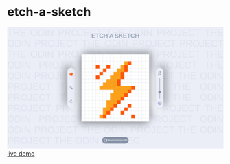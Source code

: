 # etch-a-sketch
![](https://github.com/AndresYepez99/etch-a-sketch/blob/main/images/preview.png)
<a href="">live demo</a>